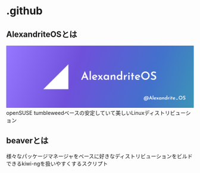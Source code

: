 # .github

## AlexandriteOSとは
![image](img/Alexandrite.png) <br>
 openSUSE tumbleweedベースの安定していて美しいLinuxディストリビューション
 
## beaverとは
様々なパッケージマネージャをベースに好きなディストリビューションをビルドできるkiwi-ngを扱いやすくするスクリプト
